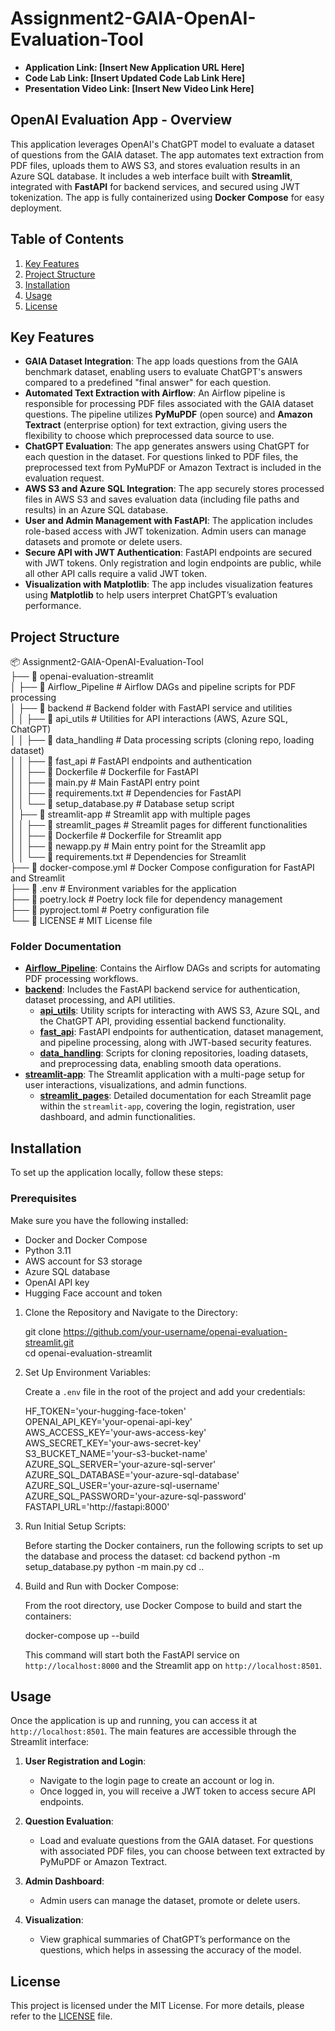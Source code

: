 # Assignment2-GAIA-OpenAI-Evaluation-Tool

- **Application Link: [Insert New Application URL Here]**
- **Code Lab Link: [Insert Updated Code Lab Link Here]**
- **Presentation Video Link: [Insert New Video Link Here]**

## OpenAI Evaluation App - Overview

This application leverages OpenAI's ChatGPT model to evaluate a dataset of questions from the GAIA dataset. The app automates text extraction from PDF files, uploads them to AWS S3, and stores evaluation results in an Azure SQL database. It includes a web interface built with **Streamlit**, integrated with **FastAPI** for backend services, and secured using JWT tokenization. The app is fully containerized using **Docker Compose** for easy deployment.

## Table of Contents

1. [Key Features](#key-features)
2. [Project Structure](#project-structure)
3. [Installation](#installation)
4. [Usage](#usage)
5. [License](#license)

## Key Features

- **GAIA Dataset Integration**: The app loads questions from the GAIA benchmark dataset, enabling users to evaluate ChatGPT's answers compared to a predefined "final answer" for each question.
- **Automated Text Extraction with Airflow**: An Airflow pipeline is responsible for processing PDF files associated with the GAIA dataset questions. The pipeline utilizes **PyMuPDF** (open source) and **Amazon Textract** (enterprise option) for text extraction, giving users the flexibility to choose which preprocessed data source to use.
- **ChatGPT Evaluation**: The app generates answers using ChatGPT for each question in the dataset. For questions linked to PDF files, the preprocessed text from PyMuPDF or Amazon Textract is included in the evaluation request.
- **AWS S3 and Azure SQL Integration**: The app securely stores processed files in AWS S3 and saves evaluation data (including file paths and results) in an Azure SQL database.
- **User and Admin Management with FastAPI**: The application includes role-based access with JWT tokenization. Admin users can manage datasets and promote or delete users.
- **Secure API with JWT Authentication**: FastAPI endpoints are secured with JWT tokens. Only registration and login endpoints are public, while all other API calls require a valid JWT token.
- **Visualization with Matplotlib**: The app includes visualization features using **Matplotlib** to help users interpret ChatGPT’s evaluation performance.

## Project Structure

📦 Assignment2-GAIA-OpenAI-Evaluation-Tool  
├── 📂 openai-evaluation-streamlit  
│   ├── 📂 Airflow_Pipeline               # Airflow DAGs and pipeline scripts for PDF processing  
│   ├── 📂 backend                        # Backend folder with FastAPI service and utilities  
│   │   ├── 📂 api_utils                  # Utilities for API interactions (AWS, Azure SQL, ChatGPT)  
│   │   ├── 📂 data_handling              # Data processing scripts (cloning repo, loading dataset)  
│   │   ├── 📂 fast_api                   # FastAPI endpoints and authentication  
│   │   ├── 📜 Dockerfile                 # Dockerfile for FastAPI  
│   │   ├── 📜 main.py                    # Main FastAPI entry point  
│   │   ├── 📜 requirements.txt           # Dependencies for FastAPI  
│   │   └── 📜 setup_database.py          # Database setup script  
│   ├── 📂 streamlit-app                  # Streamlit app with multiple pages  
│   │   ├── 📂 streamlit_pages            # Streamlit pages for different functionalities  
│   │   ├── 📜 Dockerfile                 # Dockerfile for Streamlit app  
│   │   ├── 📜 newapp.py                  # Main entry point for the Streamlit app  
│   │   └── 📜 requirements.txt           # Dependencies for Streamlit  
├── 📜 docker-compose.yml                 # Docker Compose configuration for FastAPI and Streamlit  
├── 📜 .env                               # Environment variables for the application  
├── 📜 poetry.lock                        # Poetry lock file for dependency management  
├── 📜 pyproject.toml                     # Poetry configuration file  
└── 📜 LICENSE                            # MIT License file  


### Folder Documentation

- **[Airflow_Pipeline](Airflow_Pipeline/README.md)**: Contains the Airflow DAGs and scripts for automating PDF processing workflows.
- **[backend](backend/README.md)**: Includes the FastAPI backend service for authentication, dataset processing, and API utilities.
  - **[api_utils](backend/api_utils/README.md)**: Utility scripts for interacting with AWS S3, Azure SQL, and the ChatGPT API, providing essential backend functionality.
  - **[fast_api](backend/fast_api/README.md)**: FastAPI endpoints for authentication, dataset management, and pipeline processing, along with JWT-based security features.
  - **[data_handling](backend/data_handling/README.md)**: Scripts for cloning repositories, loading datasets, and preprocessing data, enabling smooth data operations.
- **[streamlit-app](streamlit-app/README.md)**: The Streamlit application with a multi-page setup for user interactions, visualizations, and admin functions.
   - **[streamlit_pages](streamlit-app/streamlit_pages/README.md)**: Detailed documentation for each Streamlit page within the `streamlit-app`, covering the login, registration, user dashboard, and admin functionalities.


## Installation

To set up the application locally, follow these steps:

### Prerequisites

Make sure you have the following installed:
- Docker and Docker Compose
- Python 3.11
- AWS account for S3 storage
- Azure SQL database
- OpenAI API key
- Hugging Face account and token

1. Clone the Repository and Navigate to the Directory:

   git clone https://github.com/your-username/openai-evaluation-streamlit.git  
   cd openai-evaluation-streamlit  

2. Set Up Environment Variables:

   Create a `.env` file in the root of the project and add your credentials:

   HF_TOKEN='your-hugging-face-token'  
   OPENAI_API_KEY='your-openai-api-key'  
   AWS_ACCESS_KEY='your-aws-access-key'  
   AWS_SECRET_KEY='your-aws-secret-key'  
   S3_BUCKET_NAME='your-s3-bucket-name'  
   AZURE_SQL_SERVER='your-azure-sql-server'  
   AZURE_SQL_DATABASE='your-azure-sql-database'  
   AZURE_SQL_USER='your-azure-sql-username'  
   AZURE_SQL_PASSWORD='your-azure-sql-password'  
   FASTAPI_URL='http://fastapi:8000'  

3. Run Initial Setup Scripts:

   Before starting the Docker containers, run the following scripts to set up the database and process the dataset:
   cd backend
   python -m setup_database.py
   python -m main.py
   cd ..

4. Build and Run with Docker Compose:

   From the root directory, use Docker Compose to build and start the containers:

   docker-compose up --build  

   This command will start both the FastAPI service on `http://localhost:8000` and the Streamlit app on `http://localhost:8501`.

## Usage

Once the application is up and running, you can access it at `http://localhost:8501`. The main features are accessible through the Streamlit interface:

1. **User Registration and Login**:
   - Navigate to the login page to create an account or log in.
   - Once logged in, you will receive a JWT token to access secure API endpoints.

2. **Question Evaluation**:
   - Load and evaluate questions from the GAIA dataset. For questions with associated PDF files, you can choose between text extracted by PyMuPDF or Amazon Textract.

3. **Admin Dashboard**:
   - Admin users can manage the dataset, promote or delete users.

4. **Visualization**:
   - View graphical summaries of ChatGPT’s performance on the questions, which helps in assessing the accuracy of the model.

## License

This project is licensed under the MIT License. For more details, please refer to the [LICENSE](../LICENSE) file.
